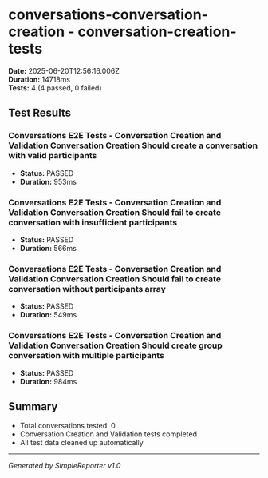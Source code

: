# conversations-conversation-creation - conversation-creation-tests

**Date:** 2025-06-20T12:56:16.006Z  
**Duration:** 14718ms  
**Tests:** 4 (4 passed, 0 failed)

## Test Results


### Conversations E2E Tests - Conversation Creation and Validation Conversation Creation Should create a conversation with valid participants
- **Status:** PASSED
- **Duration:** 953ms



### Conversations E2E Tests - Conversation Creation and Validation Conversation Creation Should fail to create conversation with insufficient participants
- **Status:** PASSED
- **Duration:** 566ms



### Conversations E2E Tests - Conversation Creation and Validation Conversation Creation Should fail to create conversation without participants array
- **Status:** PASSED
- **Duration:** 549ms



### Conversations E2E Tests - Conversation Creation and Validation Conversation Creation Should create group conversation with multiple participants
- **Status:** PASSED
- **Duration:** 984ms



## Summary

- Total conversations tested: 0
- Conversation Creation and Validation tests completed
- All test data cleaned up automatically

---
*Generated by SimpleReporter v1.0*
